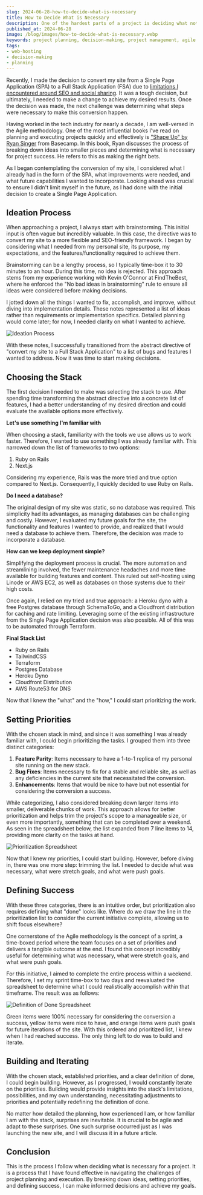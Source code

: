 ```yaml
---
slug: 2024-06-28-how-to-decide-what-is-necessary
title: How to Decide What is Necessary
description: One of the hardest parts of a project is deciding what not to do. Learn with me as I navigate this process while converting my site from a Single Page Application to a full-stack application.
published_at: 2024-06-28
image: /blog/images/how-to-decide-what-is-necessary.webp
keywords: project planning, decision-making, project management, agile methodology, prioritization, definition of done
tags:
- web-hosting
- decision-making
- planning
---
```


Recently, I made the decision to convert my site from a Single Page Application (SPA) to a Full Stack Application (FSA)
due to [limitations I encountered around SEO and social sharing](/blog/2024-06-19-the-downsides-of-single-page-apps).
It was a tough decision, but ultimately, I needed to make a change to achieve my desired results. Once the decision was made,
the next challenge was determining what steps were necessary to make this conversion happen.

Having worked in the tech industry for nearly a decade, I am well-versed in the Agile methodology. One of the most
influential books I've read on planning and executing projects quickly and effectively is
["Shape Up" by Ryan Singer](https://basecamp.com/shapeup) from Basecamp. In this book, Ryan discusses the process of
breaking down ideas into smaller pieces and determining what is necessary for project success. He refers to this as
making the right bets.

As I began contemplating the conversion of my site, I considered what I already had in the form of the SPA,
what improvements were needed, and what future capabilities I wanted to incorporate. Looking ahead was crucial to
ensure I didn't limit myself in the future, as I had done with the initial decision to create a Single Page Application.

## Ideation Process

When approaching a project, I always start with brainstorming. This initial input is often vague but incredibly valuable.
In this case, the directive was to convert my site to a more flexible and SEO-friendly framework. I began by considering
what I needed from my personal site, its purpose, my expectations, and the features/functionality required to achieve them.

Brainstorming can be a lengthy process, so I typically time-box it to 30 minutes to an hour. During this time, no idea is rejected.
This approach stems from my experience working with Kevin O'Connor at FindTheBest, where he enforced the
"No bad ideas in brainstorming" rule to ensure all ideas were considered before making decisions.

I jotted down all the things I wanted to fix, accomplish, and improve, without diving into implementation details.
These notes represented a list of ideas rather than requirements or implementation specifics. Detailed planning would come later;
for now, I needed clarity on what I wanted to achieve.

![Ideation Process](/blog/images/site-conversion-ideation-notes.webp)

With these notes, I successfully transitioned from the abstract directive of "convert my site to a Full Stack Application"
to a list of bugs and features I wanted to address. Now it was time to start making decisions.

## Choosing the Stack

The first decision I needed to make was selecting the stack to use. After spending time transforming the abstract directive
into a concrete list of features, I had a better understanding of my desired direction and could evaluate the available options
more effectively.

**Let's use something I'm familiar with**

When choosing a stack, familiarity with the tools we use allows us to work faster. Therefore, I wanted to use something
I was already familiar with. This narrowed down the list of frameworks to two options:

1. Ruby on Rails
2. Next.js

Considering my experience, Rails was the more tried and true option compared to Next.js. Consequently, I quickly decided
to use Ruby on Rails.

**Do I need a database?**

The original design of my site was static, so no database was required. This simplicity had its advantages, as managing
databases can be challenging and costly. However, I evaluated my future goals for the site, the functionality and features
I wanted to provide, and realized that I would need a database to achieve them. Therefore, the decision was made to
incorporate a database.

**How can we keep deployment simple?**

Simplifying the deployment process is crucial. The more automation and streamlining involved, the fewer maintenance headaches
and more time available for building features and content. This ruled out self-hosting using Linode or AWS EC2, as well as
databases on those systems due to their high costs.

Once again, I relied on my tried and true approach: a Heroku dyno with a free Postgres database through SchemaToGo, and a
Cloudfront distribution for caching and rate limiting. Leveraging some of the existing infrastructure from the
Single Page Application decision was also possible. All of this was to be automated through Terraform.

**Final Stack List**

- Ruby on Rails
- TailwindCSS
- Terraform
- Postgres Database
- Heroku Dyno
- Cloudfront Distribution
- AWS Route53 for DNS

Now that I knew the "what" and the "how," I could start prioritizing the work.

## Setting Priorities

With the chosen stack in mind, and since it was something I was already familiar with, I could begin prioritizing the tasks.
I grouped them into three distinct categories:

1) **Feature Parity**: Items necessary to have a 1-to-1 replica of my personal site running on the new stack.
2) **Bug Fixes**: Items necessary to fix for a stable and reliable site, as well as any deficiencies in the current site that necessitated the conversion.
3) **Enhancements**: Items that would be nice to have but not essential for considering the conversion a success.

While categorizing, I also considered breaking down larger items into smaller, deliverable chunks of work. This approach
allows for better prioritization and helps trim the project's scope to a manageable size, or even more importantly, something
that can be completed over a weekend. As seen in the spreadsheet below, the list expanded from 7 line items to 14, providing
more clarity on the tasks at hand.

![Prioritization Spreadsheet](/blog/images/site-conversion-prioritized-spreadsheet.webp)

Now that I knew my priorities, I could start building. However, before diving in, there was one more step: trimming the list.
I needed to decide what was necessary, what were stretch goals, and what were push goals.

## Defining Success

With these three categories, there is an intuitive order, but prioritization also requires defining what "done" looks like.
Where do we draw the line in the prioritization list to consider the current initiative complete, allowing us to shift focus
elsewhere?

One cornerstone of the Agile methodology is the concept of a sprint, a time-boxed period where the team focuses on a set of
priorities and delivers a tangible outcome at the end. I found this concept incredibly useful for determining what was necessary,
what were stretch goals, and what were push goals.

For this initiative, I aimed to complete the entire process within a weekend. Therefore, I set my sprint time-box to two days
and reevaluated the spreadsheet to determine what I could realistically accomplish within that timeframe. The result was as follows:

![Definition of Done Spreadsheet](/blog/images/conversion-definition-of-done-spreadsheet.webp)

Green items were 100% necessary for considering the conversion a success, yellow items were nice to have, and orange items
were push goals for future iterations of the site. With this ordered and prioritized list, I knew when I had reached success.
The only thing left to do was to build and iterate.

## Building and Iterating

With the chosen stack, established priorities, and a clear definition of done, I could begin building. However, as I progressed,
I would constantly iterate on the priorities. Building would provide insights into the stack's limitations, possibilities,
and my own understanding, necessitating adjustments to priorities and potentially redefining the definition of done.

No matter how detailed the planning, how experienced I am, or how familiar I am with the stack, surprises are inevitable.
It is crucial to be agile and adapt to these surprises. One such surprise occurred just as I was launching the new site,
and I will discuss it in a future article.

## Conclusion

This is the process I follow when deciding what is necessary for a project. It is a process that I have found effective in
navigating the challenges of project planning and execution. By breaking down ideas, setting priorities, and defining success,
I can make informed decisions and achieve my goals.
